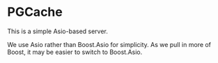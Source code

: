 # PGCache

This is a simple Asio-based server.

We use Asio rather than Boost.Asio for simplicity.  As we pull in more of Boost, it may be easier to switch to Boost.Asio.

